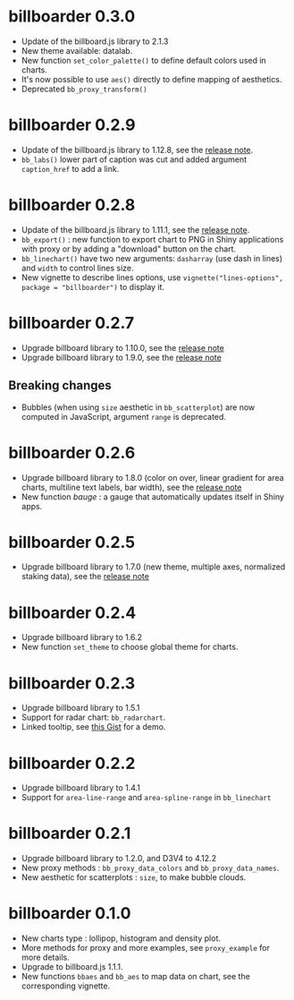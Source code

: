 billboarder 0.3.0
==================

* Update of the billboard.js library to 2.1.3
* New theme available: datalab.
* New function `set_color_palette()` to define default colors used in charts.
* It's now possible to use `aes()` directly to define mapping of aesthetics.
* Deprecated `bb_proxy_transform()`



billboarder 0.2.9
==================

* Update of the billboard.js library to 1.12.8, see the [release note](https://medium.com/@alberto.park/billboard-js-692f4db55b0b).
* `bb_labs()` lower part of caption was cut and added argument `caption_href` to add a link.



billboarder 0.2.8
==================

* Update of the billboard.js library to 1.11.1, see the [release note](https://medium.com/@alberto.park/billboard-js-1-11-0-release-lazy-render-new-textoverlap-plugin-more-831e33efcbe5).
* `bb_export()` : new function to export chart to PNG in Shiny applications with proxy or by adding a "download" button on the chart.
* `bb_linechart()` have two new arguments: `dasharray` (use dash in lines) and `width` to control lines size.
* New vignette to describe lines options, use `vignette("lines-options", package = "billboarder")` to display it.



billboarder 0.2.7
==================

* Upgrade billboard library to 1.10.0, see the [release note](https://medium.com/@alberto.park/billboard-js-1-10-release-bubble-dimension-axis-culling-more-132d343a46cc)
* Upgrade billboard library to 1.9.0, see the [release note](https://medium.com/@alberto.park/billboard-js-1-9-release-introducing-plugins-more-636ada3a7881)

## Breaking changes

* Bubbles (when using `size` aesthetic in `bb_scatterplot`) are now computed in JavaScript, argument `range` is deprecated.



billboarder 0.2.6
==================

* Upgrade billboard library to 1.8.0 (color on over, linear gradient for area charts, multiline text labels, bar width), see the [release note](https://medium.com/@alberto.park/billboard-js-1-8-0-released-today-3ed432f2d9d4)
* New function *bauge* : a gauge that automatically updates itself in Shiny apps.


billboarder 0.2.5
==================

* Upgrade billboard library to 1.7.0 (new theme, multiple axes, normalized staking data), see the [release note](https://medium.com/@alberto.park/billboard-js-1-7-0-release-4944a2eb59fe)



billboarder 0.2.4
==================

* Upgrade billboard library to 1.6.2
* New function `set_theme` to choose global theme for charts.



billboarder 0.2.3
==================

* Upgrade billboard library to 1.5.1
* Support for radar chart: `bb_radarchart`.
* Linked tooltip, see [this Gist](https://gist.github.com/pvictor/49fdb05d362acca8d6b94d69345a5046) for a demo.



billboarder 0.2.2
==================

* Upgrade billboard library to 1.4.1
* Support for `area-line-range` and `area-spline-range` in `bb_linechart`



billboarder 0.2.1
==================

* Upgrade billboard library to 1.2.0, and D3V4 to 4.12.2
* New proxy methods : `bb_proxy_data_colors` and `bb_proxy_data_names`.
* New aesthetic for scatterplots : `size`, to make bubble clouds.



billboarder 0.1.0
==================

* New charts type : lollipop, histogram and density plot.
* More methods for proxy and more examples, see `proxy_example` for more details.
* Upgrade to billboard.js 1.1.1.
* New functions `bbaes` and `bb_aes` to map data on chart, see the corresponding vignette.
